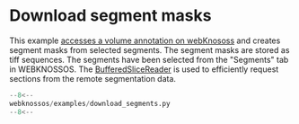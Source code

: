 # Download segment masks

This example [accesses a volume annotation on webKnososs](../../api/webknossos/annotation/annotation.md#webknossos.annotation.Annotation.open_as_remote_dataset) and creates segment masks from selected segments. The segment masks are stored as tiff sequences. The segments have been selected from the "Segments" tab in WEBKNOSSOS. The [BufferedSliceReader](../../api/webknossos/dataset/layer/view/view.md#webknossos.dataset.layer.view.View.get_buffered_slice_reader) is used to efficiently request sections from the remote segmentation data.

```python
--8<--
webknossos/examples/download_segments.py
--8<--
```
